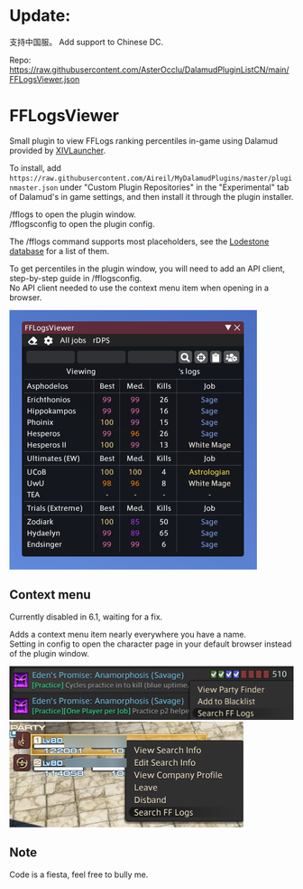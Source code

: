 # Update:

支持中国服。
Add support to Chinese DC.

Repo: https://raw.githubusercontent.com/AsterOcclu/DalamudPluginListCN/main/FFLogsViewer.json


# FFLogsViewer

Small plugin to view FFLogs ranking percentiles in-game using Dalamud provided by [XIVLauncher](https://github.com/goatcorp/FFXIVQuickLauncher).

To install, add `https://raw.githubusercontent.com/Aireil/MyDalamudPlugins/master/pluginmaster.json` under "Custom Plugin Repositories" in the "Experimental" tab of Dalamud's in game settings, and then install it through the plugin installer.

/fflogs to open the plugin window.  
/fflogsconfig to open the plugin config.

The /fflogs command supports most placeholders, see the [Lodestone database](https://eu.finalfantasyxiv.com/lodestone/playguide/db/text_command/placeholder/) for a list of them.

To get percentiles in the plugin window, you will need to add an API client, step-by-step guide in /fflogsconfig.  
No API client needed to use the context menu item when opening in a browser.

![image](https://github.com/Aireil/FFLogsViewer/raw/master/res/ui.png)

## Context menu

Currently disabled in 6.1, waiting for a fix.

Adds a context menu item nearly everywhere you have a name.  
Setting in config to open the character page in your default browser instead of the plugin window.

![image](https://github.com/Aireil/FFLogsViewer/raw/master/res/contextMenu1.png)
![image](https://github.com/Aireil/FFLogsViewer/raw/master/res/contextMenu2.png)

## Note
Code is a fiesta, feel free to bully me.
